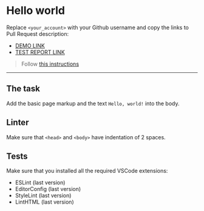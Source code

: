 # Hello world

Replace `<your_account>` with your Github username and copy the links to Pull Request description:
- [DEMO LINK](https://irynasorokolita.github.io/layout_hello-world/)
- [TEST REPORT LINK](https://irynasorokolita.github.io/layout_hello-world/report/html_report/)

> Follow [this instructions](https://mate-academy.github.io/layout_task-guideline/#how-to-solve-the-layout-tasks-on-github)
___

## The task

Add the basic page markup and the text `Hello, world!` into the body.

## Linter

Make sure that `<head>` and `<body>` have indentation of 2 spaces.

## Tests

Make sure that you installed all the required VSCode extensions:

- ESLint (last version)
- EditorConfig (last version)
- StyleLint (last version)
- LintHTML (last version)
